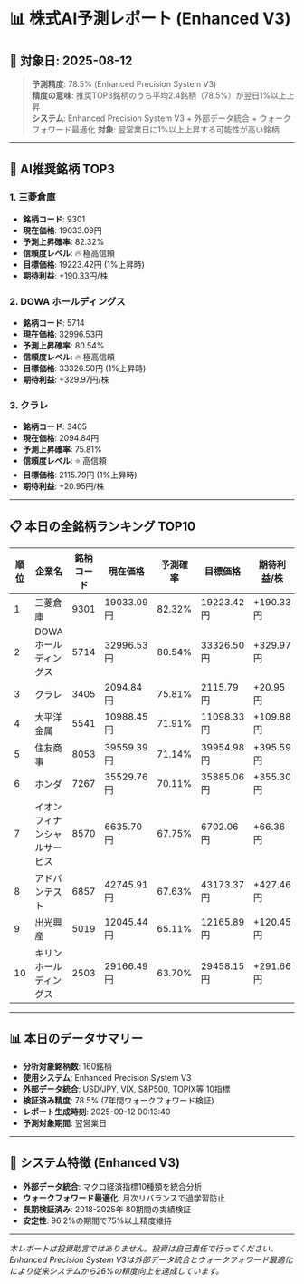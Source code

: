 # 📊 株式AI予測レポート (Enhanced V3)
## 📅 対象日: 2025-08-12

> **予測精度**: 78.5% (Enhanced Precision System V3)  
> **精度の意味**: 推奨TOP3銘柄のうち平均2.4銘柄（78.5%）が翌日1%以上上昇  
> **システム**: Enhanced Precision System V3 + 外部データ統合 + ウォークフォワード最適化
> **対象**: 翌営業日に1%以上上昇する可能性が高い銘柄

---

## 🎯 AI推奨銘柄 TOP3

### 1. 三菱倉庫
- **銘柄コード**: 9301
- **現在価格**: 19033.09円
- **予測上昇確率**: 82.32%
- **信頼度レベル**: 🔥 極高信頼
- **目標価格**: 19223.42円 (1%上昇時)
- **期待利益**: +190.33円/株

### 2. DOWA ホールディングス
- **銘柄コード**: 5714
- **現在価格**: 32996.53円
- **予測上昇確率**: 80.54%
- **信頼度レベル**: 🔥 極高信頼
- **目標価格**: 33326.50円 (1%上昇時)
- **期待利益**: +329.97円/株

### 3. クラレ
- **銘柄コード**: 3405
- **現在価格**: 2094.84円
- **予測上昇確率**: 75.81%
- **信頼度レベル**: ⭐ 高信頼
- **目標価格**: 2115.79円 (1%上昇時)
- **期待利益**: +20.95円/株

---

## 📋 本日の全銘柄ランキング TOP10

| 順位 | 企業名 | 銘柄コード | 現在価格 | 予測確率 | 目標価格 | 期待利益/株 |
|------|--------|------------|----------|----------|----------|-------------|
| 1 | 三菱倉庫 | 9301 | 19033.09円 | 82.32% | 19223.42円 | +190.33円 |
| 2 | DOWA ホールディングス | 5714 | 32996.53円 | 80.54% | 33326.50円 | +329.97円 |
| 3 | クラレ | 3405 | 2094.84円 | 75.81% | 2115.79円 | +20.95円 |
| 4 | 大平洋金属 | 5541 | 10988.45円 | 71.91% | 11098.33円 | +109.88円 |
| 5 | 住友商事 | 8053 | 39559.39円 | 71.14% | 39954.98円 | +395.59円 |
| 6 | ホンダ | 7267 | 35529.76円 | 70.11% | 35885.06円 | +355.30円 |
| 7 | イオンフィナンシャルサービス | 8570 | 6635.70円 | 67.75% | 6702.06円 | +66.36円 |
| 8 | アドバンテスト | 6857 | 42745.91円 | 67.63% | 43173.37円 | +427.46円 |
| 9 | 出光興産 | 5019 | 12045.44円 | 65.11% | 12165.89円 | +120.45円 |
| 10 | キリンホールディングス | 2503 | 29166.49円 | 63.70% | 29458.15円 | +291.66円 |

---

## 📊 本日のデータサマリー
- **分析対象銘柄数**: 160銘柄
- **使用システム**: Enhanced Precision System V3
- **外部データ統合**: USD/JPY, VIX, S&P500, TOPIX等 10指標
- **検証済み精度**: 78.5% (7年間ウォークフォワード検証)
- **レポート生成時刻**: 2025-09-12 00:13:40
- **予測対象期間**: 翌営業日

---

## 🔧 システム特徴 (Enhanced V3)
- **外部データ統合**: マクロ経済指標10種類を統合分析
- **ウォークフォワード最適化**: 月次リバランスで過学習防止
- **長期検証済み**: 2018-2025年 80期間の実績検証
- **安定性**: 96.2%の期間で75%以上精度維持

---

*本レポートは投資助言ではありません。投資は自己責任で行ってください。*
*Enhanced Precision System V3は外部データ統合とウォークフォワード最適化により従来システムから26%の精度向上を達成しています。*
